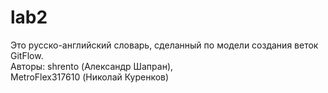 # lab2
Это русско-английский словарь, сделанный по модели создания веток GitFlow.<br/>
Авторы: shrento (Александр Шапран), <br/>
         MetroFlex317610 (Николай Куренков)
